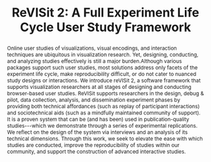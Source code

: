 ---
layout: publication
# The quotes make the : possible, otherwise you can do it without quotes
title: "ReVISit 2: A Full Experiment Life Cycle User Study Framework"
key: 2025_vis_revisit
# paper | preprint | poster
type: paper
order: 2025-8

#paper_content_url: 


# The shortname is used for auto-generated titels
shortname: ReVISit

# add a 2:1 aspect ratio (e.g., width: 400px, height: 200px) to the folder /assets/images/papers/
image: 2025_vis_revisit.png
# add a 2:1 aspect ratio teaser figure (e.g., width: 1200px, height: 600px) to the folder /assets/images/papers/
image_large: 2025_vis_revisit_teaser.png

images:
  - path: 2025_vis_revisit_texture_study.png
    caption: ReVISit replay view showing the provenance history and current state of a participant
  - path: 2025_vis_revisit_timeline_view.png
    caption: ReVISit timeline view of participants who completed a study

# Authors in the "database" can be used with just the key (lastname). Others can be written properly.
authors:
- zcutler
- wilburn
- Hilson Shrestha
- Yiren Ding
- bollen
- abrar
- he
- Andrew McNutt
- Lane Harrison
- lex

year: 2026
journal-short: IEEE VIS

bibentry: article
bib:
  journal: IEEE Transactions on Visualization and Computer Graphics (VIS)
  booktitle: 
  editor: 
  publisher: 
  address: 
  doi:
  url: 
  volume: 32
  number: 
  pages: 
  month: jan

# Link to an official preprint server
preprint_server: https://arxiv.org/abs/2508.03876


# Add things like "Best Paper Award at InfoVis 2099, selected out of 4000 submissions"
award: IEEE VIS 2025 Best Paper Award

# Use this if you have an external project website
external-project: https://revisit.dev

pdf: 2025_vis_revisit.pdf

# Extra supplements, such as talk slides, data sets, etc.
supplements:
- name: Supplemental Material
  # Use link instead of abslink if you want to link to the master directory
  abslink: https://osf.io/e8anx
  # Defaults to a download icon, use this if you want a link-out icon
  linksym: true

# Link to the repository where the code is hostet
code: https://github.com/revisit-studies/study

videos:
 - name: 'Paper Video'
   youtube-id: 1t3nWNnv6BE
   file: 2025_vis_revisit.mp4 


abstract: "Online user studies of visualizations, visual encodings, and interaction techniques are ubiquitous in visualization research. Yet, designing, conducting, and analyzing studies effectively is still a major burden.Although various packages support such user studies, most solutions address only facets of the experiment life cycle, make reproducibility difficult, or do not cater to nuanced study designs or interactions. We introduce reVISit 2, a software framework that supports visualization researchers at all stages of designing and conducting browser-based user studies. ReVISit supports researchers in the design, debug & pilot, data collection, analysis, and dissemination experiment phases by providing both technical affordances (such as replay of participant interactions) and sociotechnical aids (such as a mindfully maintained community of support). It is a proven system that can be (and has been) used in publication-quality studies---which we demonstrate through a series of experimental replications. We reflect on the design of the system via interviews and an analysis of its technical dimensions. Through this work, we seek to elevate the ease with which studies are conducted, improve the reproducibility of studies within our community, and support the construction of advanced interactive studies.
"

# After the --- you can put information that you want to appear on the website using markdown formatting or HTML. A good example are acknowledgements, extra references, an erratum, etc.

---